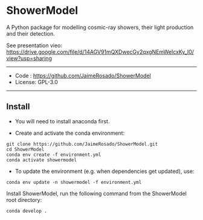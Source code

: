 # ShowerModel
A Python package for modelling cosmic-ray showers, their light production and their detection.

See presentation vieo: https://drive.google.com/file/d/14AGV91mQXDwecGy2qxgNEmWeIcxKy_I0/view?usp=sharing

--------
* Code : https://github.com/JaimeRosado/ShowerModel
* License: GPL-3.0
--------

## Install

* You will need to install anaconda first.

* Create and activate the conda environment:
```
git clone https://github.com/JaimeRosado/ShowerModel.git
cd ShowerModel
conda env create -f environment.yml
conda activate showermodel
```

* To update the environment (e.g. when dependencies get updated), use:
```
conda env update -n showermodel -f environment.yml
```

Install ShowerModel, run the following command from the ShowerModel root directory:
```
conda develop .
```
